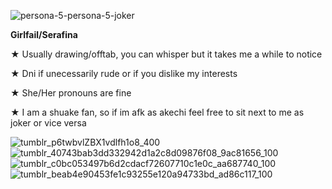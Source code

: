 ![persona-5-persona-5-joker](https://github.com/user-attachments/assets/1728a4f0-2abc-43c7-9cc2-b210c60d7387)

**Girlfail/Serafina**

★ Usually drawing/offtab, you can whisper but it takes me a while to notice

★ Dni if unecessarily rude or if you dislike my interests

★ She/Her pronouns are fine

★ I am a shuake fan, so if im afk as akechi feel free to sit next to me as joker or vice versa

![tumblr_p6twbvlZBX1vdlfh1o8_400](https://github.com/user-attachments/assets/88fb738a-1b87-4912-9aed-79ea9ad13ee5)
![tumblr_40743bab3dd332942d1a2c8d09876f08_9ac81656_100](https://github.com/user-attachments/assets/66125c49-cd8b-4d28-9777-02c1f9b7bbba)
![tumblr_c0bc053497b6d2cdacf72607710c1e0c_aa687740_100](https://github.com/user-attachments/assets/234b9ffa-9539-467f-a954-c63c64f56340)
![tumblr_beab4e90453fe1c93255e120a94733bd_ad86c117_100](https://github.com/user-attachments/assets/0ba13fbe-15db-49de-b2e3-38e93cc420f1)
